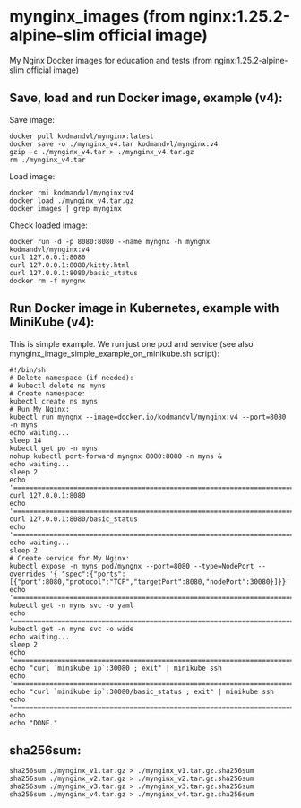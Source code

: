 # mynginx_images (from nginx:1.25.2-alpine-slim official image) 

My Nginx Docker images for education and tests (from nginx:1.25.2-alpine-slim official image) 

## Save, load and run Docker image, example (v4): 

Save image: 

```
docker pull kodmandvl/mynginx:latest
docker save -o ./mynginx_v4.tar kodmandvl/mynginx:v4
gzip -c ./mynginx_v4.tar > ./mynginx_v4.tar.gz
rm ./mynginx_v4.tar
```

Load image: 

```
docker rmi kodmandvl/mynginx:v4
docker load ./mynginx_v4.tar.gz
docker images | grep mynginx
```

Check loaded image: 

```
docker run -d -p 8080:8080 --name myngnx -h myngnx kodmandvl/mynginx:v4
curl 127.0.0.1:8080
curl 127.0.0.1:8080/kitty.html
curl 127.0.0.1:8080/basic_status
docker rm -f myngnx 
```

## Run Docker image in Kubernetes, example with MiniKube (v4): 

This is simple example. We run just one pod and service (see also mynginx_image_simple_example_on_minikube.sh script): 

```
#!/bin/sh
# Delete namespace (if needed):
# kubectl delete ns myns
# Create namespace:
kubectl create ns myns
# Run My Nginx:
kubectl run myngnx --image=docker.io/kodmandvl/mynginx:v4 --port=8080 -n myns
echo waiting...
sleep 14
kubectl get po -n myns
nohup kubectl port-forward myngnx 8080:8080 -n myns &
echo waiting...
sleep 2
echo '===================================================================================================='
curl 127.0.0.1:8080
echo '===================================================================================================='
curl 127.0.0.1:8080/basic_status
echo '===================================================================================================='
echo waiting...
sleep 2
# Create service for My Nginx:
kubectl expose -n myns pod/myngnx --port=8080 --type=NodePort --overrides '{ "spec":{"ports": 
[{"port":8080,"protocol":"TCP","targetPort":8080,"nodePort":30080}]}}'
echo '===================================================================================================='
kubectl get -n myns svc -o yaml
echo '===================================================================================================='
kubectl get -n myns svc -o wide
echo waiting...
sleep 2
echo '===================================================================================================='
echo "curl `minikube ip`:30080 ; exit" | minikube ssh
echo '===================================================================================================='
echo "curl `minikube ip`:30080/basic_status ; exit" | minikube ssh
echo '===================================================================================================='
echo
echo "DONE."
```

## sha256sum: 

```
sha256sum ./mynginx_v1.tar.gz > ./mynginx_v1.tar.gz.sha256sum
sha256sum ./mynginx_v2.tar.gz > ./mynginx_v2.tar.gz.sha256sum
sha256sum ./mynginx_v3.tar.gz > ./mynginx_v3.tar.gz.sha256sum
sha256sum ./mynginx_v4.tar.gz > ./mynginx_v4.tar.gz.sha256sum
```
